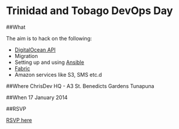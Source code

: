 Trinidad and Tobago DevOps Day
==============================

##What

The aim is to hack on the following:
  * [DigitalOcean API](https://developers.digitalocean.com)
  * Migration
  * Setting up and using [Ansible](http://www.ansibleworks.com) 
  * [Fabric](http://docs.fabfile.org/en/1.8/)
  * Amazon services like S3, SMS etc.d
  

##Where
ChrisDev HQ - A3 St. Benedicts Gardens Tunapuna

##When
17 January 2014

##RSVP

[RSVP here](https://github.com/chrisdev/ttdevops/issues/3)



